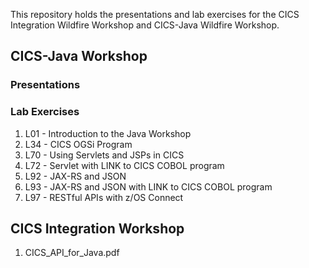 This repository holds the presentations and lab exercises for the CICS Integration Wildfire Workshop and CICS-Java Wildfire Workshop.

## CICS-Java Workshop
### Presentations
### Lab Exercises
1. L01 - Introduction to the Java Workshop
2. L34 - CICS OGSi Program
3. L70 - Using Servlets and JSPs in CICS
4. L72 - Servlet with LINK to CICS COBOL program
5. L92 - JAX-RS and JSON
6. L93 - JAX-RS and JSON with LINK to CICS COBOL program
7. L97 - RESTful APIs with z/OS Connect

## CICS Integration Workshop
1. CICS_API_for_Java.pdf

